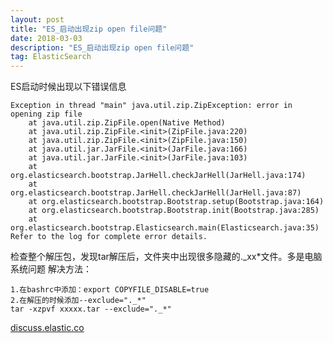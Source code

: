 ```yaml
---
layout: post
title: "ES_启动出现zip open file问题"
date: 2018-03-03
description: "ES_启动出现zip open file问题"
tag: ElasticSearch
---
```


ES启动时候出现以下错误信息

```
Exception in thread "main" java.util.zip.ZipException: error in opening zip file
	at java.util.zip.ZipFile.open(Native Method)
	at java.util.zip.ZipFile.<init>(ZipFile.java:220)
	at java.util.zip.ZipFile.<init>(ZipFile.java:150)
	at java.util.jar.JarFile.<init>(JarFile.java:166)
	at java.util.jar.JarFile.<init>(JarFile.java:103)
	at org.elasticsearch.bootstrap.JarHell.checkJarHell(JarHell.java:174)
	at org.elasticsearch.bootstrap.JarHell.checkJarHell(JarHell.java:87)
	at org.elasticsearch.bootstrap.Bootstrap.setup(Bootstrap.java:164)
	at org.elasticsearch.bootstrap.Bootstrap.init(Bootstrap.java:285)
	at org.elasticsearch.bootstrap.Elasticsearch.main(Elasticsearch.java:35)
Refer to the log for complete error details.
```
检查整个解压包，发现tar解压后，文件夹中出现很多隐藏的._xx*文件。多是电脑系统问题
解决方法：
```
1.在bashrc中添加：export COPYFILE_DISABLE=true  
2.在解压的时候添加--exclude="._*"
tar -xzpvf xxxxx.tar --exclude="._*"
```
[discuss.elastic.co](
https://discuss.elastic.co/t/java-util-zip-zipexception/36427
)